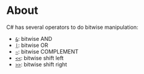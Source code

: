 # About

C# has several operators to do bitwise manipulation:

- [`&`][and-operator]: bitwise AND
- [`|`][or-operator]: bitwise OR
- [`~`][complement-operator]: bitwise COMPLEMENT
- [`<<`][left-shift-operator]: bitwise shift left
- [`>>`][right-shift-operator]: bitwise shift right

[or-operator]: https://docs.microsoft.com/en-us/dotnet/csharp/language-reference/operators/bitwise-and-shift-operators#logical-or-operator-
[and-operator]: https://docs.microsoft.com/en-us/dotnet/csharp/language-reference/operators/bitwise-and-shift-operators#logical-and-operator-
[complement-operator]: https://docs.microsoft.com/en-us/dotnet/csharp/language-reference/operators/bitwise-and-shift-operators#bitwise-complement-operator-
[left-shift-operator]: https://docs.microsoft.com/en-us/dotnet/csharp/language-reference/operators/bitwise-and-shift-operators#left-shift-operator-
[right-shift-operator]: https://docs.microsoft.com/en-us/dotnet/csharp/language-reference/operators/bitwise-and-shift-operators#right-shift-operator-
